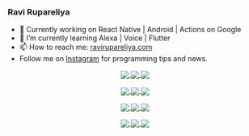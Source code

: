 ### Ravi Rupareliya

- 🔭 Currently working on React Native | Android | Actions on Google
- 🌱 I’m currently learning Alexa | Voice | Flutter
- 📫 How to reach me: [ravirupareliya.com](https://ravirupareliya.com)
- Follow me on [Instagram](https://www.instagram.com/ravi.rupareliya/) for programming tips and news.

<a href="https://www.instagram.com/ravi.rupareliya/" target="_blank">
<!-- insta-feed:START-->
<p align="center">
<img align="center" src=https://scontent-iad3-1.cdninstagram.com/v/t51.2885-15/e35/s150x150/122425343_1572645589603046_1626634953961554534_n.jpg?_nc_ht=scontent-iad3-1.cdninstagram.com&_nc_cat=102&_nc_ohc=vMk9klwDADAAX-2XNDD&tp=1&oh=a19d31b633da893f885c0728327da49d&oe=60468441 />
<img align="center" src=https://scontent-iad3-1.cdninstagram.com/v/t51.2885-15/e35/s150x150/119738360_171946631175661_8308691936849414239_n.jpg?_nc_ht=scontent-iad3-1.cdninstagram.com&_nc_cat=101&_nc_ohc=GOPTaUeaNaIAX-izdC_&tp=1&oh=a18d527307a2b89b867d51428d6867de&oe=6045805D />
<img align="center" src=https://scontent-iad3-1.cdninstagram.com/v/t51.2885-15/e35/s150x150/119471335_3325605627530848_5783608158621298966_n.jpg?_nc_ht=scontent-iad3-1.cdninstagram.com&_nc_cat=104&_nc_ohc=QUlScds5O0AAX--i5YW&tp=1&oh=c8f29735c5b0b9caa7638aa4e0adf565&oe=6045FD01 />
</p>
<p align="center">
<img align="center" src=https://scontent-iad3-1.cdninstagram.com/v/t51.2885-15/e35/s150x150/118735524_155532192843864_2438830621806811548_n.jpg?_nc_ht=scontent-iad3-1.cdninstagram.com&_nc_cat=100&_nc_ohc=O5TUhOUjirsAX8H0gQR&tp=1&oh=93860cc25ba11bcb2264609b4d33386c&oe=6043C96E />
<img align="center" src=https://scontent-iad3-1.cdninstagram.com/v/t51.2885-15/e35/s150x150/118358282_793232521422249_4194198869826492121_n.jpg?_nc_ht=scontent-iad3-1.cdninstagram.com&_nc_cat=109&_nc_ohc=-GMER59qx4UAX-uPJYd&tp=1&oh=69bbcd723da0b846681a1100449e87ff&oe=60468EBC />
<img align="center" src=https://scontent-iad3-1.cdninstagram.com/v/t51.2885-15/e35/s150x150/118083536_653646245259286_4437462516989252087_n.jpg?_nc_ht=scontent-iad3-1.cdninstagram.com&_nc_cat=110&_nc_ohc=t59rEgB5j0kAX8bqa4g&tp=1&oh=76128290cd90c7d98d6854dffc5f2fad&oe=6046FE5C />
</p>
<p align="center">
<img align="center" src=https://scontent-iad3-1.cdninstagram.com/v/t51.2885-15/e35/s150x150/118175330_604822603490734_6882222491011634628_n.jpg?_nc_ht=scontent-iad3-1.cdninstagram.com&_nc_cat=110&_nc_ohc=nRQbO5poxwIAX8Y8hVr&tp=1&oh=4dd456e2615725521e4746e758033fdd&oe=60453377 />
<img align="center" src=https://scontent-iad3-1.cdninstagram.com/v/t51.2885-15/e35/s150x150/117801930_118850686597100_8281062695853943386_n.jpg?_nc_ht=scontent-iad3-1.cdninstagram.com&_nc_cat=108&_nc_ohc=NC0mL3yMv64AX_LF_AJ&tp=1&oh=518dc6232021f38d52e92b46c44b9f44&oe=6045A540 />
<img align="center" src=https://scontent-iad3-1.cdninstagram.com/v/t51.2885-15/e35/s150x150/117867292_2771207523148452_3241414180657952736_n.jpg?_nc_ht=scontent-iad3-1.cdninstagram.com&_nc_cat=100&_nc_ohc=NwL-Tjsd0goAX_1z_Px&tp=1&oh=cd82b881565d40280d7f13e0f5961c20&oe=60453DA1 />
</p>
<p align="center">
<img align="center" src=https://scontent-iad3-1.cdninstagram.com/v/t51.2885-15/e35/s150x150/117931678_793632161399712_7562658963115355616_n.jpg?_nc_ht=scontent-iad3-1.cdninstagram.com&_nc_cat=100&_nc_ohc=Ab-mAGDzYuMAX_Ljdq_&tp=1&oh=80a89109158957c3b14416a41ff4fb96&oe=60473D37 />
<img align="center" src=https://scontent-iad3-1.cdninstagram.com/v/t51.2885-15/e35/s150x150/117747115_220949032661980_1081920512424702093_n.jpg?_nc_ht=scontent-iad3-1.cdninstagram.com&_nc_cat=104&_nc_ohc=Tdud-QFLZCQAX8P_gpX&tp=1&oh=2e9ad8eebe4133048a8dfba2e0437d54&oe=6044B516 />
<img align="center" src=https://scontent-iad3-1.cdninstagram.com/v/t51.2885-15/e35/s150x150/117564950_167171931547080_7523565149947571776_n.jpg?_nc_ht=scontent-iad3-1.cdninstagram.com&_nc_cat=100&_nc_ohc=XUiaLd1fQPsAX_wYiK0&tp=1&oh=4c9df549c9fa3fbfd2bd629839de36b6&oe=6043E55D />
</p>

<!-- insta-feed:END-->
</a>
